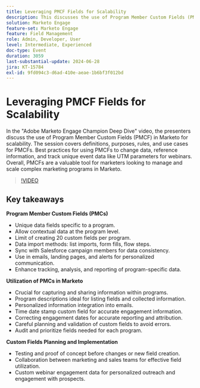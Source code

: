 ```yaml
---
title: Leveraging PMCF Fields for Scalability
description: This discusses the use of Program Member Custom Fields (PMCF) in Marketo for scalability. The session covers definitions, purposes, rules, and use cases for PMCFs. Best practices for using PMCFs to change data, reference information, and track unique event data like UTM parameters for webinars. Overall, PMCFs are a valuable tool for marketers looking to manage and scale complex marketing programs in Marketo.
solution: Marketo Engage
feature-set: Marketo Engage
feature: Field Management
role: Admin, Developer, User
level: Intermediate, Experienced
doc-type: Event
duration: 3059
last-substantial-update: 2024-06-28
jira: KT-15784
exl-id: 9fd094c3-d6ad-410e-aeae-1b6bf3f012bd
---
```

# Leveraging PMCF Fields for Scalability

In the "Adobe Marketo Engage Champion Deep Dive" video, the presenters discuss the use of Program Member Custom Fields (PMCF) in Marketo for scalability. The session covers definitions, purposes, rules, and use cases for PMCFs. Best practices for using PMCFs to change data, reference information, and track unique event data like UTM parameters for webinars. Overall, PMCFs are a valuable tool for marketers looking to manage and scale complex marketing programs in Marketo.

>[!VIDEO](https://video.tv.adobe.com/v/3430531/?learn=on)

## Key takeaways

**Program Member Custom Fields (PMCs)**

* Unique data fields specific to a program.
* Allow contextual data at the program level.
* Limit of creating 20 custom fields per program.
* Data import methods: list imports, form fills, flow steps.
* Sync with Salesforce campaign members for data consistency.
* Use in emails, landing pages, and alerts for personalized communication.
* Enhance tracking, analysis, and reporting of program-specific data.

**Utilization of PMCs in Marketo**

* Crucial for capturing and sharing information within programs.
* Program descriptions ideal for listing fields and collected information.
* Personalized information integration into emails.
* Time date stamp custom field for accurate engagement information.
* Correcting engagement dates for accurate reporting and attribution.
* Careful planning and validation of custom fields to avoid errors.
* Audit and prioritize fields needed for each program.

**Custom Fields Planning and Implementation**

* Testing and proof of concept before changes or new field creation.
* Collaboration between marketing and sales teams for effective field utilization.
* Custom webinar engagement data for personalized outreach and engagement with prospects.
